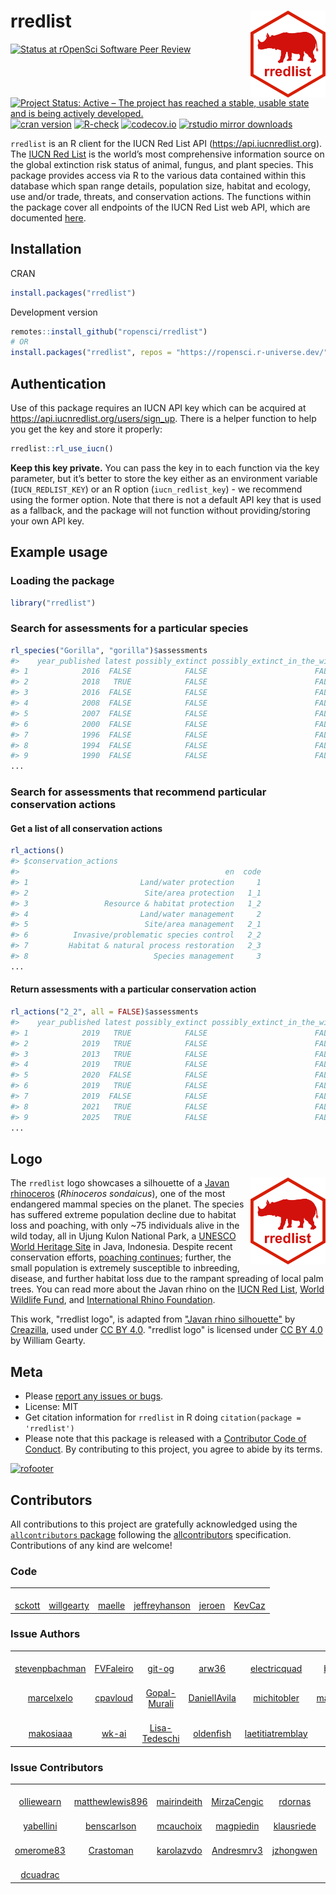 # rredlist <img src="man/figures/logo.png" align="right" width="120" />



[![Status at rOpenSci Software Peer Review](https://badges.ropensci.org/663_status.svg)](https://github.com/ropensci/software-review/issues/663)
[![Project Status: Active – The project has reached a stable, usable state and is being actively developed.](https://www.repostatus.org/badges/latest/active.svg)](https://www.repostatus.org/#active)
[![cran version](https://www.r-pkg.org/badges/version/rredlist)](https://cran.r-project.org/package=rredlist)
[![R-check](https://github.com/ropensci/rredlist/actions/workflows/R-check.yml/badge.svg)](https://github.com/ropensci/rredlist/actions/workflows/R-check.yml)
[![codecov.io](https://codecov.io/gh/ropensci/rredlist/coverage.svg)](https://app.codecov.io/gh/ropensci/rredlist)
[![rstudio mirror downloads](https://cranlogs.r-pkg.org/badges/rredlist)](https://github.com/r-hub/cranlogs.app)

`rredlist` is an R client for the IUCN Red List API (https://api.iucnredlist.org). The [IUCN Red List](https://www.iucnredlist.org/) is the world’s most comprehensive information source on the global extinction risk status of animal, fungus, and plant species. This package provides access via R to the various data contained within this database which span range details, population size, habitat and ecology, use and/or trade, threats, and conservation actions. The functions within the package cover all endpoints of the IUCN Red List web API, which are documented [here](https://api.iucnredlist.org/api-docs/index.html).

## Installation

CRAN


``` r
install.packages("rredlist")
```

Development version


``` r
remotes::install_github("ropensci/rredlist")
# OR
install.packages("rredlist", repos = "https://ropensci.r-universe.dev/")
```

## Authentication

Use of this package requires an IUCN API key which can be acquired at https://api.iucnredlist.org/users/sign_up. There is a helper function to help you get the key and store it properly:


``` r
rredlist::rl_use_iucn()
```

**Keep this key private.** You can pass the key in to each function via the key parameter, but it’s better to store the key either as an environment variable (`IUCN_REDLIST_KEY`) or an R option (`iucn_redlist_key`) - we recommend using the former option. Note that there is not a default API key that is used as a fallback, and the package will not function without providing/storing your own API key.

## Example usage

### Loading the package

``` r
library("rredlist")
```

### Search for assessments for a particular species

``` r
rl_species("Gorilla", "gorilla")$assessments
#>    year_published latest possibly_extinct possibly_extinct_in_the_wild sis_taxon_id
#> 1            2016  FALSE            FALSE                        FALSE         9404
#> 2            2018   TRUE            FALSE                        FALSE         9404
#> 3            2016  FALSE            FALSE                        FALSE         9404
#> 4            2008  FALSE            FALSE                        FALSE         9404
#> 5            2007  FALSE            FALSE                        FALSE         9404
#> 6            2000  FALSE            FALSE                        FALSE         9404
#> 7            1996  FALSE            FALSE                        FALSE         9404
#> 8            1994  FALSE            FALSE                        FALSE         9404
#> 9            1990  FALSE            FALSE                        FALSE         9404
...
```

### Search for assessments that recommend particular conservation actions

#### Get a list of all conservation actions

``` r
rl_actions()
#> $conservation_actions
#>                                              en  code
#> 1                         Land/water protection     1
#> 2                          Site/area protection   1_1
#> 3                 Resource & habitat protection   1_2
#> 4                         Land/water management     2
#> 5                          Site/area management   2_1
#> 6          Invasive/problematic species control   2_2
#> 7         Habitat & natural process restoration   2_3
#> 8                            Species management     3
...
```

#### Return assessments with a particular conservation action

``` r
rl_actions("2_2", all = FALSE)$assessments
#>    year_published latest possibly_extinct possibly_extinct_in_the_wild sis_taxon_id
#> 1            2019   TRUE            FALSE                        FALSE    132523146
#> 2            2019   TRUE            FALSE                        FALSE        10767
#> 3            2013   TRUE            FALSE                        FALSE         1078
#> 4            2019   TRUE            FALSE                        FALSE    132521900
#> 5            2020  FALSE            FALSE                        FALSE         1086
#> 6            2019   TRUE            FALSE                        FALSE         1117
#> 7            2019  FALSE            FALSE                        FALSE        11797
#> 8            2021   TRUE            FALSE                        FALSE        12124
#> 9            2025   TRUE            FALSE                        FALSE    232775771
...
```

## Logo

<img src="man/figures/logo.png" align="right" width="120" />

The `rredlist` logo showcases a silhouette of a [Javan rhinoceros](https://www.iucnredlist.org/species/19495/18493900) (_Rhinoceros sondaicus_), one of the most endangered mammal species on the planet. The species has suffered extreme population decline due to habitat loss and poaching, with only ~75 individuals alive in the wild today, all in Ujung Kulon National Park, a [UNESCO World Heritage Site](https://whc.unesco.org/en/list/608) in Java, Indonesia. Despite recent conservation efforts, [poaching continues](https://www.savetherhino.org/asia/indonesia/poaching-gangs-claim-to-have-killed-one-third-of-the-remaining-javan-rhino-population/); further, the small population is extremely susceptible to inbreeding, disease, and further habitat loss due to the rampant spreading of local palm trees. You can read more about the Javan rhino on the [IUCN Red List](https://www.iucnredlist.org/species/19495/18493900), [World Wildlife Fund](https://www.worldwildlife.org/species/javan-rhino), and [International Rhino Foundation](https://rhinos.org/about-rhinos/rhino-species/javan-rhino/).

This work, "rredlist logo", is adapted from ["Javan rhino silhouette"](https://creazilla.com/media/silhouette/64313/javan-rhino) by [Creazilla](https://creazilla.com/), used under [CC BY 4.0](https://creativecommons.org/licenses/by/4.0/). "rredlist logo" is licensed under [CC BY 4.0](https://creativecommons.org/licenses/by/4.0/) by William Gearty.

## Meta

* Please [report any issues or bugs](https://github.com/ropensci/rredlist/issues).
* License: MIT
* Get citation information for `rredlist` in R doing `citation(package = 'rredlist')`
* Please note that this package is released with a [Contributor Code of Conduct](https://ropensci.org/code-of-conduct/). By contributing to this project, you agree to abide by its terms.

[![rofooter](https://ropensci.org/public_images/github_footer.png)](https://ropensci.org)

## Contributors


<!-- ALL-CONTRIBUTORS-LIST:START - Do not remove or modify this section -->
<!-- prettier-ignore-start -->
<!-- markdownlint-disable -->

All contributions to this project are gratefully acknowledged using the [`allcontributors` package](https://github.com/ropensci/allcontributors) following the [allcontributors](https://github.com/all-contributors/all-contributors) specification. Contributions of any kind are welcome!

### Code

<table>

<tr>
<td align="center">
<a href="https://github.com/sckott">
<img src="https://avatars.githubusercontent.com/u/577668?v=4" width="100px;" alt=""/>
</a><br>
<a href="https://github.com/ropensci/rredlist/commits?author=sckott">sckott</a>
</td>
<td align="center">
<a href="https://github.com/willgearty">
<img src="https://avatars.githubusercontent.com/u/7232514?v=4" width="100px;" alt=""/>
</a><br>
<a href="https://github.com/ropensci/rredlist/commits?author=willgearty">willgearty</a>
</td>
<td align="center">
<a href="https://github.com/maelle">
<img src="https://avatars.githubusercontent.com/u/8360597?v=4" width="100px;" alt=""/>
</a><br>
<a href="https://github.com/ropensci/rredlist/commits?author=maelle">maelle</a>
</td>
<td align="center">
<a href="https://github.com/jeffreyhanson">
<img src="https://avatars.githubusercontent.com/u/3610005?v=4" width="100px;" alt=""/>
</a><br>
<a href="https://github.com/ropensci/rredlist/commits?author=jeffreyhanson">jeffreyhanson</a>
</td>
<td align="center">
<a href="https://github.com/jeroen">
<img src="https://avatars.githubusercontent.com/u/216319?v=4" width="100px;" alt=""/>
</a><br>
<a href="https://github.com/ropensci/rredlist/commits?author=jeroen">jeroen</a>
</td>
<td align="center">
<a href="https://github.com/KevCaz">
<img src="https://avatars.githubusercontent.com/u/1583534?v=4" width="100px;" alt=""/>
</a><br>
<a href="https://github.com/ropensci/rredlist/commits?author=KevCaz">KevCaz</a>
</td>
</tr>

</table>


### Issue Authors

<table>

<tr>
<td align="center">
<a href="https://github.com/stevenpbachman">
<img src="https://avatars.githubusercontent.com/u/8523782?u=b2901ffea809dea3ea9abb6d5456c13a1ebeed0b&v=4" width="100px;" alt=""/>
</a><br>
<a href="https://github.com/ropensci/rredlist/issues?q=is%3Aissue+author%3Astevenpbachman">stevenpbachman</a>
</td>
<td align="center">
<a href="https://github.com/FVFaleiro">
<img src="https://avatars.githubusercontent.com/u/5278091?v=4" width="100px;" alt=""/>
</a><br>
<a href="https://github.com/ropensci/rredlist/issues?q=is%3Aissue+author%3AFVFaleiro">FVFaleiro</a>
</td>
<td align="center">
<a href="https://github.com/git-og">
<img src="https://avatars.githubusercontent.com/u/37261897?u=1cdc45771453cd662653c0d5fd55731c9416b51d&v=4" width="100px;" alt=""/>
</a><br>
<a href="https://github.com/ropensci/rredlist/issues?q=is%3Aissue+author%3Agit-og">git-og</a>
</td>
<td align="center">
<a href="https://github.com/arw36">
<img src="https://avatars.githubusercontent.com/u/16709317?u=0f83d16890d2ec07ef1d9bab7f9d50d610b5de2a&v=4" width="100px;" alt=""/>
</a><br>
<a href="https://github.com/ropensci/rredlist/issues?q=is%3Aissue+author%3Aarw36">arw36</a>
</td>
<td align="center">
<a href="https://github.com/electricquad">
<img src="https://avatars.githubusercontent.com/u/47792441?v=4" width="100px;" alt=""/>
</a><br>
<a href="https://github.com/ropensci/rredlist/issues?q=is%3Aissue+author%3Aelectricquad">electricquad</a>
</td>
<td align="center">
<a href="https://github.com/bgerstner90">
<img src="https://avatars.githubusercontent.com/u/34172115?u=4f8a9fad0ab5e1104a4f6683a358cb3315ff1eeb&v=4" width="100px;" alt=""/>
</a><br>
<a href="https://github.com/ropensci/rredlist/issues?q=is%3Aissue+author%3Abgerstner90">bgerstner90</a>
</td>
<td align="center">
<a href="https://github.com/lime-n">
<img src="https://avatars.githubusercontent.com/u/68914515?v=4" width="100px;" alt=""/>
</a><br>
<a href="https://github.com/ropensci/rredlist/issues?q=is%3Aissue+author%3Alime-n">lime-n</a>
</td>
</tr>


<tr>
<td align="center">
<a href="https://github.com/marcelxelo">
<img src="https://avatars.githubusercontent.com/u/83825031?u=51ce8fb4dd74e65ebebb84e7021bf0beb1b8b66e&v=4" width="100px;" alt=""/>
</a><br>
<a href="https://github.com/ropensci/rredlist/issues?q=is%3Aissue+author%3Amarcelxelo">marcelxelo</a>
</td>
<td align="center">
<a href="https://github.com/cpavloud">
<img src="https://avatars.githubusercontent.com/u/32954293?u=c4b1ed82c4cec63ffcc448a9691991723010d8ef&v=4" width="100px;" alt=""/>
</a><br>
<a href="https://github.com/ropensci/rredlist/issues?q=is%3Aissue+author%3Acpavloud">cpavloud</a>
</td>
<td align="center">
<a href="https://github.com/Gopal-Murali">
<img src="https://avatars.githubusercontent.com/u/16218632?v=4" width="100px;" alt=""/>
</a><br>
<a href="https://github.com/ropensci/rredlist/issues?q=is%3Aissue+author%3AGopal-Murali">Gopal-Murali</a>
</td>
<td align="center">
<a href="https://github.com/DanielIAvila">
<img src="https://avatars.githubusercontent.com/u/26021913?u=537bdb63e3f728e112bb3e5ce4fb5c45e8518eea&v=4" width="100px;" alt=""/>
</a><br>
<a href="https://github.com/ropensci/rredlist/issues?q=is%3Aissue+author%3ADanielIAvila">DanielIAvila</a>
</td>
<td align="center">
<a href="https://github.com/michitobler">
<img src="https://avatars.githubusercontent.com/u/28713008?u=50786272806f2a4a98576401a00d346d17e12e4f&v=4" width="100px;" alt=""/>
</a><br>
<a href="https://github.com/ropensci/rredlist/issues?q=is%3Aissue+author%3Amichitobler">michitobler</a>
</td>
<td align="center">
<a href="https://github.com/martijnvandepol">
<img src="https://avatars.githubusercontent.com/u/108213692?v=4" width="100px;" alt=""/>
</a><br>
<a href="https://github.com/ropensci/rredlist/issues?q=is%3Aissue+author%3Amartijnvandepol">martijnvandepol</a>
</td>
<td align="center">
<a href="https://github.com/XuWeiEvo">
<img src="https://avatars.githubusercontent.com/u/126555867?u=a920a4434b0ffd89f4a7049615cc0bb98aa830d7&v=4" width="100px;" alt=""/>
</a><br>
<a href="https://github.com/ropensci/rredlist/issues?q=is%3Aissue+author%3AXuWeiEvo">XuWeiEvo</a>
</td>
</tr>


<tr>
<td align="center">
<a href="https://github.com/makosiaaa">
<img src="https://avatars.githubusercontent.com/u/168120118?u=6d6c33c848362a33ec9539450068746c0587a9b3&v=4" width="100px;" alt=""/>
</a><br>
<a href="https://github.com/ropensci/rredlist/issues?q=is%3Aissue+author%3Amakosiaaa">makosiaaa</a>
</td>
<td align="center">
<a href="https://github.com/wk-ai">
<img src="https://avatars.githubusercontent.com/u/72534080?v=4" width="100px;" alt=""/>
</a><br>
<a href="https://github.com/ropensci/rredlist/issues?q=is%3Aissue+author%3Awk-ai">wk-ai</a>
</td>
<td align="center">
<a href="https://github.com/Lisa-Tedeschi">
<img src="https://avatars.githubusercontent.com/u/126464153?u=e305afad7c7938801d78a8e8da08633cbf171100&v=4" width="100px;" alt=""/>
</a><br>
<a href="https://github.com/ropensci/rredlist/issues?q=is%3Aissue+author%3ALisa-Tedeschi">Lisa-Tedeschi</a>
</td>
<td align="center">
<a href="https://github.com/oldenfish">
<img src="https://avatars.githubusercontent.com/u/46573596?u=00ec35751b436213ad7a0bd51fc0d7c343443b3a&v=4" width="100px;" alt=""/>
</a><br>
<a href="https://github.com/ropensci/rredlist/issues?q=is%3Aissue+author%3Aoldenfish">oldenfish</a>
</td>
<td align="center">
<a href="https://github.com/laetitiatremblay">
<img src="https://avatars.githubusercontent.com/u/195579379?u=6d995e1d76cb44425ede7fd60973fb81c12c8e7f&v=4" width="100px;" alt=""/>
</a><br>
<a href="https://github.com/ropensci/rredlist/issues?q=is%3Aissue+author%3Alaetitiatremblay">laetitiatremblay</a>
</td>
</tr>

</table>


### Issue Contributors

<table>

<tr>
<td align="center">
<a href="https://github.com/olliewearn">
<img src="https://avatars.githubusercontent.com/u/22527233?u=1693575e4d6eccb775e4aca208983bdbc254abf5&v=4" width="100px;" alt=""/>
</a><br>
<a href="https://github.com/ropensci/rredlist/issues?q=is%3Aissue+commenter%3Aolliewearn">olliewearn</a>
</td>
<td align="center">
<a href="https://github.com/matthewlewis896">
<img src="https://avatars.githubusercontent.com/u/54063056?v=4" width="100px;" alt=""/>
</a><br>
<a href="https://github.com/ropensci/rredlist/issues?q=is%3Aissue+commenter%3Amatthewlewis896">matthewlewis896</a>
</td>
<td align="center">
<a href="https://github.com/mairindeith">
<img src="https://avatars.githubusercontent.com/u/7770415?u=a3d879dfc6ac65913dab219b05ea68ae69e9b176&v=4" width="100px;" alt=""/>
</a><br>
<a href="https://github.com/ropensci/rredlist/issues?q=is%3Aissue+commenter%3Amairindeith">mairindeith</a>
</td>
<td align="center">
<a href="https://github.com/MirzaCengic">
<img src="https://avatars.githubusercontent.com/u/19353225?u=9f14ce041845ab3395bbc80f51876f06ba375e71&v=4" width="100px;" alt=""/>
</a><br>
<a href="https://github.com/ropensci/rredlist/issues?q=is%3Aissue+commenter%3AMirzaCengic">MirzaCengic</a>
</td>
<td align="center">
<a href="https://github.com/rdornas">
<img src="https://avatars.githubusercontent.com/u/25906665?u=092efd13ddf08cef90abfe29ea0293cf24a82fde&v=4" width="100px;" alt=""/>
</a><br>
<a href="https://github.com/ropensci/rredlist/issues?q=is%3Aissue+commenter%3Ardornas">rdornas</a>
</td>
<td align="center">
<a href="https://github.com/awpark">
<img src="https://avatars.githubusercontent.com/u/6181375?u=9839305f921edd2dd99e97a2d9ffbf5d107b4936&v=4" width="100px;" alt=""/>
</a><br>
<a href="https://github.com/ropensci/rredlist/issues?q=is%3Aissue+commenter%3Aawpark">awpark</a>
</td>
<td align="center">
<a href="https://github.com/ingomiller">
<img src="https://avatars.githubusercontent.com/u/74630511?u=41ed92c36c79dab4a3a77aaca555b66c733eb893&v=4" width="100px;" alt=""/>
</a><br>
<a href="https://github.com/ropensci/rredlist/issues?q=is%3Aissue+commenter%3Aingomiller">ingomiller</a>
</td>
</tr>


<tr>
<td align="center">
<a href="https://github.com/yabellini">
<img src="https://avatars.githubusercontent.com/u/2473676?u=2ada2d3ef6403fabc25fa323110791a20031ab85&v=4" width="100px;" alt=""/>
</a><br>
<a href="https://github.com/ropensci/rredlist/issues?q=is%3Aissue+commenter%3Ayabellini">yabellini</a>
</td>
<td align="center">
<a href="https://github.com/benscarlson">
<img src="https://avatars.githubusercontent.com/u/566703?v=4" width="100px;" alt=""/>
</a><br>
<a href="https://github.com/ropensci/rredlist/issues?q=is%3Aissue+commenter%3Abenscarlson">benscarlson</a>
</td>
<td align="center">
<a href="https://github.com/mcauchoix">
<img src="https://avatars.githubusercontent.com/u/727164?v=4" width="100px;" alt=""/>
</a><br>
<a href="https://github.com/ropensci/rredlist/issues?q=is%3Aissue+commenter%3Amcauchoix">mcauchoix</a>
</td>
<td align="center">
<a href="https://github.com/magpiedin">
<img src="https://avatars.githubusercontent.com/u/8563362?u=b72e5ec9689d498dd282717ce70c8b0dd22f5ee8&v=4" width="100px;" alt=""/>
</a><br>
<a href="https://github.com/ropensci/rredlist/issues?q=is%3Aissue+commenter%3Amagpiedin">magpiedin</a>
</td>
<td align="center">
<a href="https://github.com/klausriede">
<img src="https://avatars.githubusercontent.com/u/12816652?u=d3458cfa913d3c322cddcdcf3f9d5d8b61349d7c&v=4" width="100px;" alt=""/>
</a><br>
<a href="https://github.com/ropensci/rredlist/issues?q=is%3Aissue+commenter%3Aklausriede">klausriede</a>
</td>
<td align="center">
<a href="https://github.com/simon-tarr">
<img src="https://avatars.githubusercontent.com/u/27423094?u=a720ad78ed9b2b721cf7c2ee7726b41465bf3c3d&v=4" width="100px;" alt=""/>
</a><br>
<a href="https://github.com/ropensci/rredlist/issues?q=is%3Aissue+commenter%3Asimon-tarr">simon-tarr</a>
</td>
<td align="center">
<a href="https://github.com/ToleranceTrading">
<img src="https://avatars.githubusercontent.com/u/45725570?v=4" width="100px;" alt=""/>
</a><br>
<a href="https://github.com/ropensci/rredlist/issues?q=is%3Aissue+commenter%3AToleranceTrading">ToleranceTrading</a>
</td>
</tr>


<tr>
<td align="center">
<a href="https://github.com/omerome83">
<img src="https://avatars.githubusercontent.com/u/46061735?u=8662a93b7adba45420a2b44ff206f55b2e9a2b93&v=4" width="100px;" alt=""/>
</a><br>
<a href="https://github.com/ropensci/rredlist/issues?q=is%3Aissue+commenter%3Aomerome83">omerome83</a>
</td>
<td align="center">
<a href="https://github.com/Crastoman">
<img src="https://avatars.githubusercontent.com/u/92993185?v=4" width="100px;" alt=""/>
</a><br>
<a href="https://github.com/ropensci/rredlist/issues?q=is%3Aissue+commenter%3ACrastoman">Crastoman</a>
</td>
<td align="center">
<a href="https://github.com/karolazvdo">
<img src="https://avatars.githubusercontent.com/u/101413438?u=66e4beb0a88c6c3aef073da3c59995311447453d&v=4" width="100px;" alt=""/>
</a><br>
<a href="https://github.com/ropensci/rredlist/issues?q=is%3Aissue+commenter%3Akarolazvdo">karolazvdo</a>
</td>
<td align="center">
<a href="https://github.com/Andresmrv3">
<img src="https://avatars.githubusercontent.com/u/136818946?v=4" width="100px;" alt=""/>
</a><br>
<a href="https://github.com/ropensci/rredlist/issues?q=is%3Aissue+commenter%3AAndresmrv3">Andresmrv3</a>
</td>
<td align="center">
<a href="https://github.com/jzhongwen">
<img src="https://avatars.githubusercontent.com/u/143148014?u=8329a4bad9b98ad78624a877493c286684148c11&v=4" width="100px;" alt=""/>
</a><br>
<a href="https://github.com/ropensci/rredlist/issues?q=is%3Aissue+commenter%3Ajzhongwen">jzhongwen</a>
</td>
<td align="center">
<a href="https://github.com/malmagrok">
<img src="https://avatars.githubusercontent.com/u/153113378?u=f02bc2b5dff277aae35bf8f7d39c3dd813c46c84&v=4" width="100px;" alt=""/>
</a><br>
<a href="https://github.com/ropensci/rredlist/issues?q=is%3Aissue+commenter%3Amalmagrok">malmagrok</a>
</td>
<td align="center">
<a href="https://github.com/nicholasZ16">
<img src="https://avatars.githubusercontent.com/u/180613393?v=4" width="100px;" alt=""/>
</a><br>
<a href="https://github.com/ropensci/rredlist/issues?q=is%3Aissue+commenter%3AnicholasZ16">nicholasZ16</a>
</td>
</tr>


<tr>
<td align="center">
<a href="https://github.com/dcuadrac">
<img src="https://avatars.githubusercontent.com/u/182159965?v=4" width="100px;" alt=""/>
</a><br>
<a href="https://github.com/ropensci/rredlist/issues?q=is%3Aissue+commenter%3Adcuadrac">dcuadrac</a>
</td>
</tr>

</table>

<!-- markdownlint-enable -->
<!-- prettier-ignore-end -->
<!-- ALL-CONTRIBUTORS-LIST:END -->

